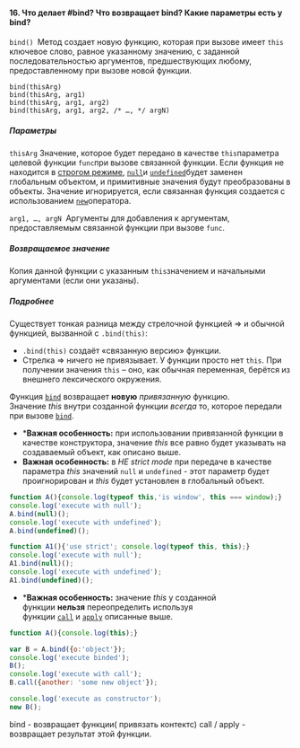 #### 16. Что делает #bind? Что возвращает bind? Какие параметры есть у bind? 

`bind() `Метод создает новую функцию, которая при вызове имеет `this` ключевое слово, равное указанному значению, с заданной последовательностью аргументов, предшествующих любому, предоставленному при вызове новой функции.

```
bind(thisArg)
bind(thisArg, arg1)
bind(thisArg, arg1, arg2)
bind(thisArg, arg1, arg2, /* …, */ argN)
```

##### Параметры
`thisArg` Значение, которое будет передано в качестве `this`параметра целевой функции `func`при вызове связанной функции. Если функция не находится в [строгом режиме](https://developer.mozilla.org/en-US/docs/Web/JavaScript/Reference/Strict_mode), [`null`](https://developer.mozilla.org/en-US/docs/Web/JavaScript/Reference/Operators/null)и [`undefined`](https://developer.mozilla.org/en-US/docs/Web/JavaScript/Reference/Global_Objects/undefined)будет заменен глобальным объектом, и примитивные значения будут преобразованы в объекты. Значение игнорируется, если связанная функция создается с использованием [`new`](https://developer.mozilla.org/en-US/docs/Web/JavaScript/Reference/Operators/new)оператора.

`arg1, …, argN`  Аргументы для добавления к аргументам, предоставляемым связанной функции при вызове `func`.

##### Возвращаемое значение
Копия данной функции с указанным `this`значением и начальными аргументами (если они указаны).

##### Подробнее
Существует тонкая разница между стрелочной функцией => и обычной функцией, вызванной с `.bind(this)`:

-   `.bind(this)` создаёт «связанную версию» функции.
-   Стрелка => ничего не привязывает. У функции просто нет `this`. При получении значения `this` – оно, как обычная переменная, берётся из внешнего лексического окружения.

Функция [`bind`](https://developer.mozilla.org/ru/docs/Web/JavaScript/Reference/Global_Objects/Function/bind) возвращает **новую** _привязанную_ функцию. Значение _this_ внутри созданной функции _всегда_ то, которое передали при вызове [`bind`](https://developer.mozilla.org/ru/docs/Web/JavaScript/Reference/Global_Objects/Function/bind).

* ***Важная особенность:** при использовании привязанной функции в качестве конструктора, значение _this_ все равно будет указывать на создаваемый объект, как описано выше.
* **Важная особенность:** в _НЕ strict mode_ при передаче в качестве параметра _this_ значений `null` и `undefined` - этот параметр будет проигнорирован и _this_ будет установлен в глобальный объект.

```javascript
function A(){console.log(typeof this,'is window', this === window);}
console.log('execute with null');
A.bind(null)();
console.log('execute with undefined');
A.bind(undefined)();

function A1(){'use strict'; console.log(typeof this, this);}
console.log('execute with null');
A1.bind(null)();
console.log('execute with undefined');
A1.bind(undefined)();
```

* ***Важная особенность:** значение _this_ у созданной функции **нельзя** переопределить используя функции [`call`](https://developer.mozilla.org/ru/docs/Web/JavaScript/Reference/Global_Objects/Function/call) и [`apply`](https://developer.mozilla.org/ru/docs/Web/JavaScript/Reference/Global_Objects/Function/apply) описанные выше.

```javascript
function A(){console.log(this);}

var B = A.bind({o:'object'});
console.log('execute binded');
B();
console.log('execute with call');
B.call({another: 'some new object'});

console.log('execute as constructor');
new B();
```

bind - возвращает функции( привязать контектс)
call / apply - возвращает результат этой функции.
